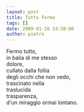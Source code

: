 ```yaml
---
layout: post
title: Tutto Fermo
tags: []
date: 2009-01-28 14:58:00
author: pietro
---
```

Fermo tutto,<br/>in balia di me stesso<br/>dolore,<br/>cullato dalla follia<br/>degli occhi che non vedo,<br/>trascinato nella<br/>traslucida<br/>trasparenza,<br/>d'un miraggio ormai lontano.
